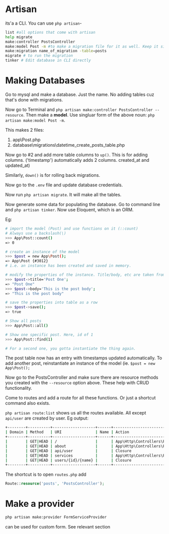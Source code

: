 # Artisan
its'a a CLI. You can use `php artisan`-
```bash
list #all options that come with artisan
help migrate
make:controller PostsController
make:model Post -m #to make a migration file for it as well. Keep it singular
make:migration name_of_migration -table=posts
migrate # to run the migration
tinker # Edit database in CLI directly
```

# Making Databases
Go to mysql and make a database. Just the name. No adding tables cuz that's done with migrations.

Now go to Terminal and `php artisan make:controller PostsController --resource`. Then make a **model**. Use singluar form of the above noun: `php artisan make:model Post -m`.

This makes 2 files:
1. app\Post.php
2. database\migrations\datetime_create_posts_table.php

Now go to #2 and add more table columns to `up()`. This is for adding columns. ('timestamp') automatically adds 2 columns. created_at and updated_at)

Similarly, `down()` is for rolling back migrations.

Now go to the `.env` file and update database credentials.

Now run `php artisan migrate`. It will make all the tables.

Now generate some data for populating the database. Go to command line and `php artisan tinker`. Now use Eloquent, which is an ORM.

Eg:
```bash
# import the model (Post) and use functions on it (::count)
# Always use a backslash(\)
>>> App\Post::count()
=> 0

# create an instance of the model
>>> $post = new App\Post();
=> App\Post {#3012} 
# i.e. an instance has been created and saved in memory.

# modify the properties of the instance. Title/body, etc are taken from the model.
>>> $post->title='Post One';
=> "Post One"
>>> $post->body='This is the post body';
=> "This is the post body"

# save the properties into table as a row
>>> $post->save();
=> true

# Show all posts
>>> App\Post::all()

# Show one specific post. Here, id of 1
>>> App\Post::find(1)

# For a second one, you gotta instantiate the thing again.
```

The post table now has an entry with timestamps updated automatically.
To add another post, reinstantiate an instance of the model (ie. `$post = new App\Post();`

Now go to the PostsController and make sure there are resource methods you created with the `--resource` option above. These help with CRUD functionality.

Come to routes and add a route for all these functions.
Or just a shortcut command also exists.

`php artisan route:list` shows us all the routes available. All except `api/user` are created by user. Eg output: 
```bash
+--------+----------+-------------------+------+-----------------------------------------------+--------------+
| Domain | Method   | URI               | Name | Action                                        | Middleware   |
+--------+----------+-------------------+------+-----------------------------------------------+--------------+
|        | GET|HEAD | /                 |      | App\Http\Controllers\PagesController@index    | web          |
|        | GET|HEAD | about             |      | App\Http\Controllers\PagesController@about    | web          |
|        | GET|HEAD | api/user          |      | Closure                                       | api,auth:api |
|        | GET|HEAD | services          |      | App\Http\Controllers\PagesController@services | web          |
|        | GET|HEAD | users/{id}/{name} |      | Closure                                       | web          |
+--------+----------+-------------------+------+-----------------------------------------------+--------------+
```

The shortcut is to open `routes.php` add 
```php
Route::resource('posts', 'PostsController');
```

# Make a provider
```bash
php artisan make:provider FormServiceProvider
```
can be used for custom form. See relevant section